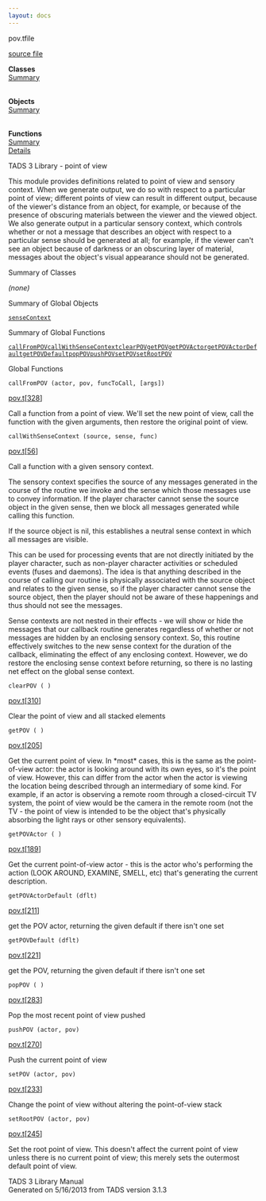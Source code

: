 ```yaml
---
layout: docs
---
```

<span class="title">pov.t</span><span class="type">file</span>

[source file](../source/pov.t.html)

**Classes**  
[Summary](#_ClassSummary_)  
 

**Objects**  
[Summary](#_ObjectSummary_)  
 

**Functions**  
[Summary](#_FunctionSummary_)  
[Details](#_Functions_)



TADS 3 Library - point of view

This module provides definitions related to point of view and sensory
context. When we generate output, we do so with respect to a particular
point of view; different points of view can result in different output,
because of the viewer's distance from an object, for example, or because
of the presence of obscuring materials between the viewer and the viewed
object. We also generate output in a particular sensory context, which
controls whether or not a message that describes an object with respect
to a particular sense should be generated at all; for example, if the
viewer can't see an object because of darkness or an obscuring layer of
material, messages about the object's visual appearance should not be
generated.



<span id="_ClassSummary_"></span>



<span class="hdln">Summary of Classes</span>  



*(none)* <span id="_ObjectSummary_"></span>



<span class="hdln">Summary of Global Objects</span>  



[`senseContext`](../object/senseContext.html)
<span id="FunctionSummary_"></span>



<span class="hdln">Summary of Global Functions</span>  



[`callFromPOV`](#callFromPOV)[`callWithSenseContext`](#callWithSenseContext)[`clearPOV`](#clearPOV)[`getPOV`](#getPOV)[`getPOVActor`](#getPOVActor)[`getPOVActorDefault`](#getPOVActorDefault)[`getPOVDefault`](#getPOVDefault)[`popPOV`](#popPOV)[`pushPOV`](#pushPOV)[`setPOV`](#setPOV)[`setRootPOV`](#setRootPOV)

<span id="_Functions_"></span>



<span class="hdln">Global Functions</span>  



<span id="callFromPOV"></span>

`callFromPOV (actor, pov, funcToCall, [args])`

[pov.t](../file/pov.t.html)\[[328](../source/pov.t.html#328)\]



Call a function from a point of view. We'll set the new point of view,
call the function with the given arguments, then restore the original
point of view.



<span id="callWithSenseContext"></span>

`callWithSenseContext (source, sense, func)`

[pov.t](../file/pov.t.html)\[[56](../source/pov.t.html#56)\]



Call a function with a given sensory context.

The sensory context specifies the source of any messages generated in
the course of the routine we invoke and the sense which those messages
use to convey information. If the player character cannot sense the
source object in the given sense, then we block all messages generated
while calling this function.

If the source object is nil, this establishes a neutral sense context in
which all messages are visible.

This can be used for processing events that are not directly initiated
by the player character, such as non-player character activities or
scheduled events (fuses and daemons). The idea is that anything
described in the course of calling our routine is physically associated
with the source object and relates to the given sense, so if the player
character cannot sense the source object, then the player should not be
aware of these happenings and thus should not see the messages.

Sense contexts are not nested in their effects - we will show or hide
the messages that our callback routine generates regardless of whether
or not messages are hidden by an enclosing sensory context. So, this
routine effectively switches to the new sense context for the duration
of the callback, eliminating the effect of any enclosing context.
However, we do restore the enclosing sense context before returning, so
there is no lasting net effect on the global sense context.



<span id="clearPOV"></span>

`clearPOV ( )`

[pov.t](../file/pov.t.html)\[[310](../source/pov.t.html#310)\]



Clear the point of view and all stacked elements



<span id="getPOV"></span>

`getPOV ( )`

[pov.t](../file/pov.t.html)\[[205](../source/pov.t.html#205)\]



Get the current point of view. In \*most\* cases, this is the same as
the point-of-view actor: the actor is looking around with its own eyes,
so it's the point of view. However, this can differ from the actor when
the actor is viewing the location being described through an
intermediary of some kind. For example, if an actor is observing a
remote room through a closed-circuit TV system, the point of view would
be the camera in the remote room (not the TV - the point of view is
intended to be the object that's physically absorbing the light rays or
other sensory equivalents).



<span id="getPOVActor"></span>

`getPOVActor ( )`

[pov.t](../file/pov.t.html)\[[189](../source/pov.t.html#189)\]



Get the current point-of-view actor - this is the actor who's performing
the action (LOOK AROUND, EXAMINE, SMELL, etc) that's generating the
current description.



<span id="getPOVActorDefault"></span>

`getPOVActorDefault (dflt)`

[pov.t](../file/pov.t.html)\[[211](../source/pov.t.html#211)\]



get the POV actor, returning the given default if there isn't one set



<span id="getPOVDefault"></span>

`getPOVDefault (dflt)`

[pov.t](../file/pov.t.html)\[[221](../source/pov.t.html#221)\]



get the POV, returning the given default if there isn't one set



<span id="popPOV"></span>

`popPOV ( )`

[pov.t](../file/pov.t.html)\[[283](../source/pov.t.html#283)\]



Pop the most recent point of view pushed



<span id="pushPOV"></span>

`pushPOV (actor, pov)`

[pov.t](../file/pov.t.html)\[[270](../source/pov.t.html#270)\]



Push the current point of view



<span id="setPOV"></span>

`setPOV (actor, pov)`

[pov.t](../file/pov.t.html)\[[233](../source/pov.t.html#233)\]



Change the point of view without altering the point-of-view stack



<span id="setRootPOV"></span>

`setRootPOV (actor, pov)`

[pov.t](../file/pov.t.html)\[[245](../source/pov.t.html#245)\]



Set the root point of view. This doesn't affect the current point of
view unless there is no current point of view; this merely sets the
outermost default point of view.





TADS 3 Library Manual  
Generated on 5/16/2013 from TADS version 3.1.3



